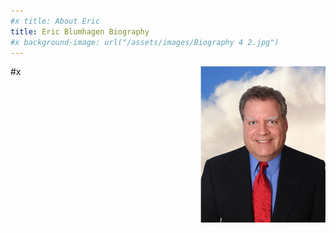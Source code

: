```yaml
---
#x title: About Eric
title: Eric Blumhagen Biography
#x background-image: url("/assets/images/Biography 4 2.jpg")
---
```

#x <img src="assets/images/HeadShot.jpg" alt="Eric Blumhagen" align="right">
